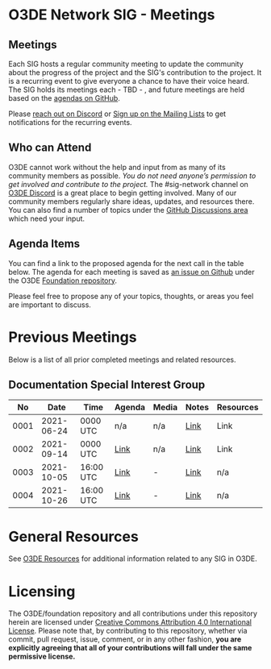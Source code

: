 # O3DE Network SIG - Meetings

## Meetings

Each SIG hosts a regular community meeting to update the community about the progress of the project and the SIG's contribution to the project. It is a recurring event to give everyone a chance to have their voice heard. The SIG holds its meetings each - TBD - , and future meetings are held based on the [agendas on GitHub](https://github.com/o3de/foundation/issues?q=is%3Aopen+label%3Asig%2Fnetwork+label%3Amtg-agenda+).

Please [reach out on Discord](https://discord.gg/p3padwr58u) or [Sign up on the Mailing Lists](https://lists.o3de.org/groups) to get notifications for the recurring events.

## Who can Attend

O3DE cannot work without the help and input from as many of its community members as possible. *You do not need anyone’s permission to get involved and contribute to the project.* The #sig-network channel on [O3DE Discord](https://discord.gg/62nq7HP5mP) is a great place to begin getting involved. Many of our community members regularly share ideas, updates, and resources there. You can also find a number of topics under the [GitHub Discussions area](https://github.com/o3de/foundation/discussions) which need your input.

## Agenda Items

You can find a link to the proposed agenda for the next call in the table below. The agenda for each meeting is saved as [an issue on Github](https://github.com/o3de/foundation/issues?q=label%3Asig%2Fnetwork+label%3Amtg-agenda+) under the O3DE [Foundation repository](https://github.com/o3de/foundation).

Please feel free to propose any of your topics, thoughts, or areas you feel are important to discuss.

# Previous Meetings

Below is a list of all prior completed meetings and related resources.

## Documentation Special Interest Group

| No   | Date       | Time | Agenda  | Media | Notes | Resources |
| ---- | ---------- | ---- | ------- | ----- | ----- | ---- |
| 0001 | 2021-06-24 | 0000 UTC | n/a | n/a | [Link](https://github.com/o3de/sig-network/blob/main/meetings/notes/sig-meeting-20210624.md) | Link |
| 0002 | 2021-09-14 | 0000 UTC | [Link](https://github.com/o3de/sig-network/issues/4) | n/a | [Link](https://github.com/o3de/sig-network/blob/main/meetings/notes/sig-meeting-20210914.md) | Link |
| 0003 | 2021-10-05 | 16:00 UTC | [Link](https://github.com/o3de/sig-network/issues/12) | -| [Link](https://github.com/o3de/sig-network/blob/main/meetings/notes/sig-meeting-20211005.md) | n/a
| 0004 | 2021-10-26 | 16:00 UTC | [Link](https://github.com/o3de/sig-network/issues/16) | -| [Link](https://github.com/o3de/sig-network/blob/main/meetings/notes/sig-meeting-20211026.md) | n/a

# General Resources

See [O3DE Resources](https://o3de.github.io/o3de/foundation) for additional information related to any SIG in O3DE.

# Licensing

The O3DE/foundation repository and all contributions under this repository herein are licensed under [Creative Commons Attribution 4.0 International License](http://creativecommons.org/licenses/by/4.0/). Please note that, by contributing to this repository, whether via commit, pull request, issue, comment, or in any other fashion, **you are explicitly agreeing that all of your contributions will fall under the same permissive license.**
